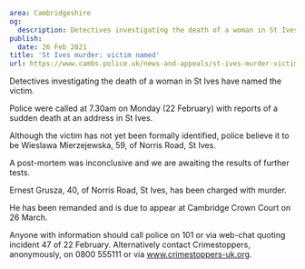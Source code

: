 ```yaml
area: Cambridgeshire
og:
  description: Detectives investigating the death of a woman in St Ives have named the victim.
publish:
  date: 26 Feb 2021
title: 'St Ives murder: victim named'
url: https://www.cambs.police.uk/news-and-appeals/st-ives-murder-victim-named
```

Detectives investigating the death of a woman in St Ives have named the victim.

Police were called at 7.30am on Monday (22 February) with reports of a sudden death at an address in St Ives.

Although the victim has not yet been formally identified, police believe it to be Wieslawa Mierzejewska, 59, of Norris Road, St Ives.

A post-mortem was inconclusive and we are awaiting the results of further tests.

Ernest Grusza, 40, of Norris Road, St Ives, has been charged with murder.

He has been remanded and is due to appear at Cambridge Crown Court on 26 March.

Anyone with information should call police on 101 or via web-chat quoting incident 47 of 22 February. Alternatively contact Crimestoppers, anonymously, on 0800 555111 or via www.crimestoppers-uk.org.
